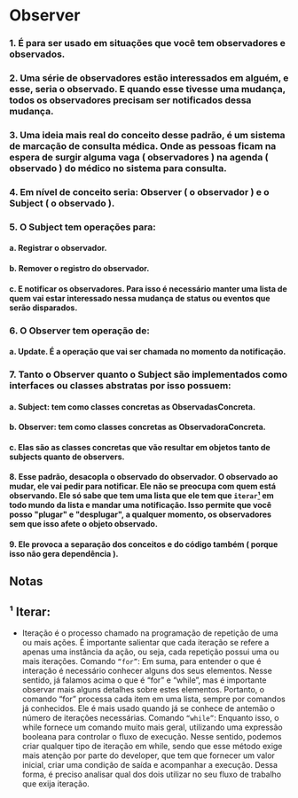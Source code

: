 # Observer
### 1. É para ser usado em situações que você tem observadores e observados.
### 2. Uma série de observadores estão interessados em alguém, e esse, seria o observado. E quando esse tivesse uma mudança, todos os observadores precisam ser notificados dessa mudança.
### 3. Uma ideia mais real do conceito desse padrão, é um sistema de marcação de consulta médica. Onde as pessoas ficam na espera de surgir alguma vaga ( observadores ) na agenda ( observado ) do médico no sistema para consulta.
### 4. Em nível de conceito seria: Observer ( o observador ) e o Subject ( o observado ).
### 5. O Subject tem operações para:
#### a. Registrar o observador.
#### b. Remover o registro do observador.
#### c. E notificar os observadores. Para isso é necessário manter uma lista de quem vai estar interessado nessa mudança de status ou eventos que serão disparados.
### 6. O Observer tem operação de:
#### a. Update. É a operação que vai ser chamada no momento da notificação.
### 7. Tanto o Observer quanto o Subject são implementados como interfaces ou classes abstratas por isso possuem:
#### a. Subject: tem como classes concretas as ObservadasConcreta.
#### b. Observer: tem como classes concretas as ObservadoraConcreta.
#### c. Elas são as classes concretas que vão resultar em objetos tanto de subjects quanto de observers.
#### 8. Esse padrão, desacopla o observado do observador. O observado ao mudar, ele vai pedir para notificar. Ele não se preocupa com quem está observando. Ele só sabe que tem uma lista que ele tem que `iterar`[¹](https://github.com/Henderson-da-rocha-porfirio/design-patterns-observer#-iterar-itera%C3%A7%C3%A3o-%C3%A9-o-processo-chamado-na-programa%C3%A7%C3%A3o-de-repeti%C3%A7%C3%A3o-de-uma-ou-mais-a%C3%A7%C3%B5es-%C3%A9-importante-salientar-que-cada-itera%C3%A7%C3%A3o-se-refere-a-apenas-uma-inst%C3%A2ncia-da-a%C3%A7%C3%A3o-ou-seja-cada-repeti%C3%A7%C3%A3o-possui-uma-ou-mais-itera%C3%A7%C3%B5es) em todo mundo da lista e mandar uma notificação. Isso permite que você posso "plugar" e "desplugar", a qualquer momento, os observadores sem que isso afete o objeto observado.
#### 9. Ele provoca a separação dos conceitos e do código também ( porque isso não gera dependência ).

## Notas

## ¹ Iterar:
- Iteração é o processo chamado na programação de repetição de uma ou mais ações. É importante salientar que cada iteração se refere a apenas uma instância da ação, ou seja, cada repetição possui uma ou mais iterações. Comando `“for”`: Em suma, para entender o que é interação é necessário conhecer alguns dos seus elementos. Nesse sentido, já falamos acima o que é “for” e “while”, mas é importante observar mais alguns detalhes sobre estes elementos. Portanto, o comando “for” processa cada item em uma lista, sempre por comandos já conhecidos. Ele é mais usado quando já se conhece de antemão o número de iterações necessárias. Comando `“while”`: Enquanto isso, o while fornece um comando muito mais geral, utilizando uma expressão booleana para controlar o fluxo de execução. Nesse sentido, podemos criar qualquer tipo de iteração em while, sendo que esse método exige mais atenção por parte do developer, que tem que fornecer um valor inicial, criar uma condição de saída e acompanhar a execução. Dessa forma, é preciso analisar qual dos dois utilizar no seu fluxo de trabalho que exija iteração.

